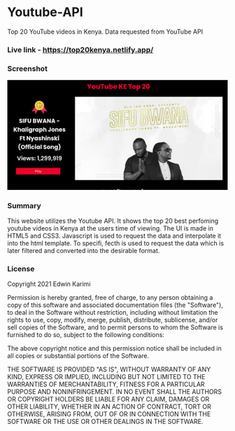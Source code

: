 # Youtube-API
Top 20 YouTube videos in Kenya. Data requested from YouTube API

### Live link - https://top20kenya.netlify.app/

### Screenshot
![screenshot](screenshots.png)

### Summary
This website utilizes the Youtube API. It shows the top 20 best perfoming youtube videos in Kenya at the users time of viewing. The UI is made in HTML5 and CSS3. Javascript is used to request the data and interpolate it into the html template. To specifi, fecth is used to request the data which is later filtered and converted into the desirable format.

### License
Copyright 2021 Edwin Karimi

Permission is hereby granted, free of charge, to any person obtaining a copy of this software and associated documentation files (the "Software"), to deal in the Software without restriction, including without limitation the rights to use, copy, modify, merge, publish, distribute, sublicense, and/or sell copies of the Software, and to permit persons to whom the Software is furnished to do so, subject to the following conditions:

The above copyright notice and this permission notice shall be included in all copies or substantial portions of the Software.

THE SOFTWARE IS PROVIDED "AS IS", WITHOUT WARRANTY OF ANY KIND, EXPRESS OR IMPLIED, INCLUDING BUT NOT LIMITED TO THE WARRANTIES OF MERCHANTABILITY, FITNESS FOR A PARTICULAR PURPOSE AND NONINFRINGEMENT. IN NO EVENT SHALL THE AUTHORS OR COPYRIGHT HOLDERS BE LIABLE FOR ANY CLAIM, DAMAGES OR OTHER LIABILITY, WHETHER IN AN ACTION OF CONTRACT, TORT OR OTHERWISE, ARISING FROM, OUT OF OR IN CONNECTION WITH THE SOFTWARE OR THE USE OR OTHER DEALINGS IN THE SOFTWARE.

